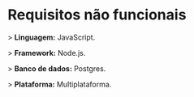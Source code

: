 # Requisitos não funcionais

<p> > <strong>Linguagem:</strong> JavaScript.</p>
<p> > <strong>Framework:</strong> Node.js.</p>
<p> > <strong>Banco de dados:</strong> Postgres.</p>
<p> > <strong>Plataforma:</strong> Multiplataforma.</p>

